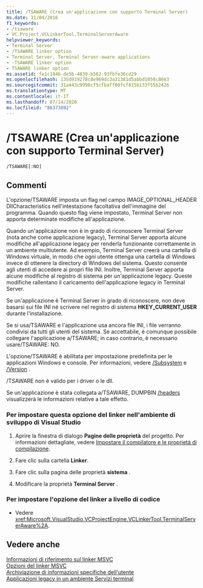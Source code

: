 ```yaml
---
title: /TSAWARE (Crea un'applicazione con supporto Terminal Server)
ms.date: 11/04/2016
f1_keywords:
- /tsaware
- VC.Project.VCLinkerTool.TerminalServerAware
helpviewer_keywords:
- Terminal Server
- /TSAWARE linker option
- Terminal Server, Terminal Server-aware applications
- -TSAWARE linker option
- TSAWARE linker option
ms.assetid: fe1c1846-de5b-4839-b562-93fbfe36cd29
ms.openlocfilehash: 135d919278c8e969dc3a31381d5abbd1058c8663
ms.sourcegitcommit: 31a443c9998cf5cfbaff00fcf815b133f55b2426
ms.translationtype: MT
ms.contentlocale: it-IT
ms.lasthandoff: 07/14/2020
ms.locfileid: "86373892"
---
```

# <a name="tsaware-create-terminal-server-aware-application"></a>/TSAWARE (Crea un'applicazione con supporto Terminal Server)

```
/TSAWARE[:NO]
```

## <a name="remarks"></a>Commenti

L'opzione/TSAWARE imposta un flag nel campo IMAGE_OPTIONAL_HEADER DllCharacteristics nell'intestazione facoltativa dell'immagine del programma. Quando questo flag viene impostato, Terminal Server non apporta determinate modifiche all'applicazione.

Quando un'applicazione non è in grado di riconoscere Terminal Server (nota anche come applicazione legacy), Terminal Server apporta alcune modifiche all'applicazione legacy per renderla funzionante correttamente in un ambiente multiutente. Ad esempio, Terminal Server creerà una cartella di Windows virtuale, in modo che ogni utente ottenga una cartella di Windows invece di ottenere la directory di Windows del sistema. Questo consente agli utenti di accedere ai propri file INI. Inoltre, Terminal Server apporta alcune modifiche al registro di sistema per un'applicazione legacy. Queste modifiche rallentano il caricamento dell'applicazione legacy in Terminal Server.

Se un'applicazione è Terminal Server in grado di riconoscere, non deve basarsi sui file INI né scrivere nel registro di sistema **HKEY_CURRENT_USER** durante l'installazione.

Se si usa/TSAWARE e l'applicazione usa ancora file INI, i file verranno condivisi da tutti gli utenti del sistema. Se accettabile, è comunque possibile collegare l'applicazione a/TSAWARE; in caso contrario, è necessario usare/TSAWARE: NO.

L'opzione/TSAWARE è abilitata per impostazione predefinita per le applicazioni Windows e console. Per informazioni, vedere [/Subsystem](subsystem-specify-subsystem.md) e [/Version](version-version-information.md) .

/TSAWARE non è valido per i driver o le dll.

Se un'applicazione è stata collegata a/TSAWARE, DUMPBIN [/headers](headers.md) visualizzerà le informazioni relative a tale effetto.

### <a name="to-set-this-linker-option-in-the-visual-studio-development-environment"></a>Per impostare questa opzione del linker nell'ambiente di sviluppo di Visual Studio

1. Aprire la finestra di dialogo **Pagine delle proprietà** del progetto. Per informazioni dettagliate, vedere [Impostare il compilatore e le proprietà di compilazione](../working-with-project-properties.md).

1. Fare clic sulla cartella **Linker**.

1. Fare clic sulla pagina delle proprietà **sistema** .

1. Modificare la proprietà **Terminal Server** .

### <a name="to-set-this-linker-option-programmatically"></a>Per impostare l'opzione del linker a livello di codice

- Vedere <xref:Microsoft.VisualStudio.VCProjectEngine.VCLinkerTool.TerminalServerAware%2A>.

## <a name="see-also"></a>Vedere anche

[Informazioni di riferimento sul linker MSVC](linking.md)<br/>
[Opzioni del linker MSVC](linker-options.md)<br/>
[Archiviazione di informazioni specifiche dell'utente](/windows/win32/TermServ/storing-user-specific-information)<br/>
[Applicazioni legacy in un ambiente Servizi terminal](https://docs.microsoft.com/previous-versions//aa382957(v=vs.85))
